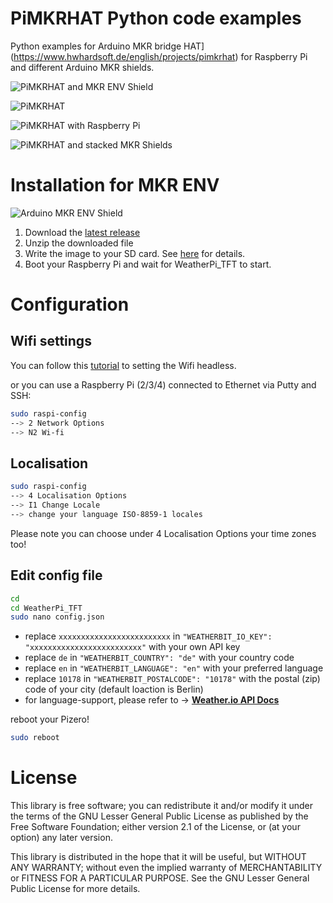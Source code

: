 # PiMKRHAT Python code examples
Python examples for Arduino MKR bridge HAT](https://www.hwhardsoft.de/english/projects/pimkrhat) for Raspberry Pi and different Arduino MKR shields.

![PiMKRHAT and MKR ENV Shield](https://user-images.githubusercontent.com/3049858/83356701-0e4bdb00-a368-11ea-8c06-ff7c251af9ee.jpg)

![PiMKRHAT](https://user-images.githubusercontent.com/3049858/83356707-1441bc00-a368-11ea-9ce3-ab17fb81a74b.jpg)

![PiMKRHAT with Raspberry Pi](https://user-images.githubusercontent.com/3049858/83356709-16a41600-a368-11ea-9101-fdaf97b5e9ee.jpg)

![PiMKRHAT and stacked MKR Shields](https://user-images.githubusercontent.com/3049858/83356701-0e4bdb00-a368-11ea-8c06-ff7c251af9ee.jpg)

# Installation for MKR ENV

![Arduino MKR ENV Shield](https://user-images.githubusercontent.com/3049858/79135621-eef4f080-7daf-11ea-97a6-8760266a50bb.jpg)

1. Download the [latest release](https://drive.google.com/open?id=1mo6LHWPsm_JBmMwiMcn8H-1lESI1KIQK)
2. Unzip the downloaded file
3. Write the image to your SD card. See [here](https://www.raspberrypi.org/documentation/installation/installing-images/README.md) for details.
4. Boot your Raspberry Pi and wait for WeatherPi_TFT to start.

# Configuration

##  Wifi settings
You can follow this [tutorial](https://www.raspberrypi.org/documentation/configuration/wireless/headless.md) to setting the Wifi headless. 

or you can use a Raspberry Pi (2/3/4) connected to Ethernet via Putty and SSH:
```bash
sudo raspi-config
--> 2 Network Options
--> N2 Wi-fi
``` 

## Localisation
```bash
sudo raspi-config
--> 4 Localisation Options
--> I1 Change Locale 
--> change your language ISO-8859-1 locales
``` 
Please note you can choose under 4 Localisation Options your time zones too!

## Edit config file
```bash
cd
cd WeatherPi_TFT
sudo nano config.json
```
* replace `xxxxxxxxxxxxxxxxxxxxxxxxx` in  `"WEATHERBIT_IO_KEY": "xxxxxxxxxxxxxxxxxxxxxxxxx"` with your own API key
* replace `de` in `"WEATHERBIT_COUNTRY": "de"` with your country code
* replace `en` in `"WEATHERBIT_LANGUAGE": "en"` with your preferred language
* replace `10178` in `"WEATHERBIT_POSTALCODE": "10178"` with the postal (zip) code of your city (default loaction is Berlin)
* for language-support, please refer to -> **[Weather.io API Docs](https://www.weatherbit.io/api)**

reboot your Pizero!
```bash
sudo reboot
```


# License

This library is free software; you can redistribute it and/or
modify it under the terms of the GNU Lesser General Public
License as published by the Free Software Foundation; either
version 2.1 of the License, or (at your option) any later version.

This library is distributed in the hope that it will be useful,
but WITHOUT ANY WARRANTY; without even the implied warranty of
MERCHANTABILITY or FITNESS FOR A PARTICULAR PURPOSE.  See the GNU
Lesser General Public License for more details.


